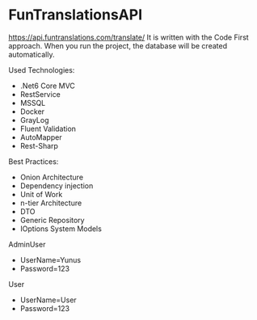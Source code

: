 # FunTranslationsAPI 

https://api.funtranslations.com/translate/ 
It is written with the Code First approach.
When you run the project, the database will be created automatically.

Used Technologies:

* .Net6 Core MVC
* RestService
* MSSQL
* Docker
* GrayLog
* Fluent Validation
* AutoMapper
* Rest-Sharp

Best Practices:

* Onion Architecture
* Dependency injection
* Unit of Work
* n-tier Architecture
* DTO
* Generic Repository
* IOptions System Models

AdminUser
* UserName=Yunus
* Password=123

User
* UserName=User
* Password=123
